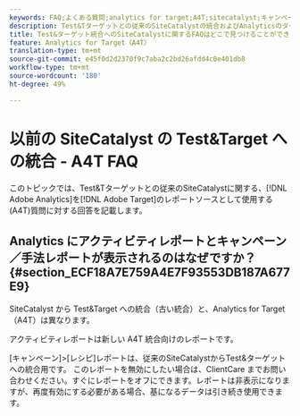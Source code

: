 ```yaml
---
keywords: FAQ;よくある質問;analytics for target;A4T;sitecatalyst;キャンペーンレシピ;テスト;Target;統合
description: Test&Tターゲットとの従来のSiteCatalystの統合およびAnalyticsのターゲット用に使用(A4T)に関するよくある質問に対する回答を見つけます。
title: Test&ターゲット統合へのSiteCatalystに関するFAQはどこで見つけることができますか？
feature: Analytics for Target（A4T）
translation-type: tm+mt
source-git-commit: e45f0d2d2370f9c7aba2c2bd26afdd4c0e401db8
workflow-type: tm+mt
source-wordcount: '180'
ht-degree: 49%

---
```



# 以前の SiteCatalyst の Test&amp;Target への統合 - A4T FAQ

このトピックでは、Test&amp;Tターゲットとの従来のSiteCatalystに関する、[!DNL Adobe Analytics]を[!DNL Adobe Target]のレポートソースとして使用する(A4T)質問に対する回答を記載します。

## Analytics にアクティビティレポートとキャンペーン／手法レポートが表示されるのはなぜですか？{#section_ECF18A7E759A4E7F93553DB187A677E9}

SiteCatalyst から Test&amp;Target への統合（古い統合）と、Analytics for Target（A4T）は異なります。

アクティビティレポートは新しい A4T 統合向けのレポートです。

[キャンペーン]&gt;[レシピ]レポートは、従来のSiteCatalystからTest&amp;ターゲットへの統合用です。 このレポートを無効にしたい場合は、ClientCare までお問い合わせください。すぐにレポートをオフにできます。レポートは非表示になりますが、再度有効にする必要がある場合、基になるデータは引き続き使用できます。
